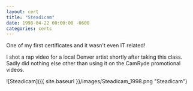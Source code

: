 ```yaml
---
layout: cert
title: "Steadicam"
date: 1998-04-22 00:00:00 -0600
categories: certs
---
```

One of my first certificates and it wasn't even IT related!  

I shot a rap video for a local Denver artist shortly after taking this class.  Sadly did nothing else other than using it on the CamRyde promotional videos.


![Steadicam]({{ site.baseurl }}/images/Steadicam_1998.png "Steadicam")


